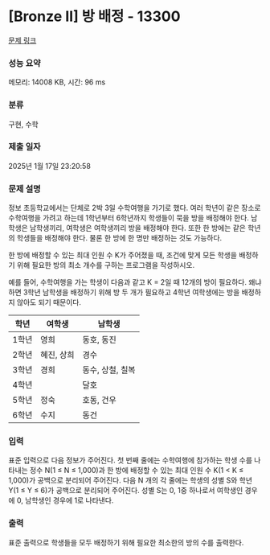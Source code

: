 # [Bronze II] 방 배정 - 13300 

[문제 링크](https://www.acmicpc.net/problem/13300) 

### 성능 요약

메모리: 14008 KB, 시간: 96 ms

### 분류

구현, 수학

### 제출 일자

2025년 1월 17일 23:20:58

### 문제 설명

<p>정보 초등학교에서는 단체로 2박 3일 수학여행을 가기로 했다. 여러 학년이 같은 장소로 수학여행을 가려고 하는데 1학년부터 6학년까지 학생들이 묵을 방을 배정해야 한다. 남학생은 남학생끼리, 여학생은 여학생끼리 방을 배정해야 한다. 또한 한 방에는 같은 학년의 학생들을 배정해야 한다. 물론 한 방에 한 명만 배정하는 것도 가능하다.</p>

<p>한 방에 배정할 수 있는 최대 인원 수 K가 주어졌을 때, 조건에 맞게 모든 학생을 배정하기 위해 필요한 방의 최소 개수를 구하는 프로그램을 작성하시오.</p>

<p>예를 들어, 수학여행을 가는 학생이 다음과 같고 K = 2일 때 12개의 방이 필요하다. 왜냐하면 3학년 남학생을 배정하기 위해 방 두 개가 필요하고 4학년 여학생에는 방을 배정하지 않아도 되기 때문이다.</p>

<table class="table table-bordered table-center-30">
	<thead>
		<tr>
			<th>학년</th>
			<th>여학생</th>
			<th>남학생</th>
		</tr>
	</thead>
	<tbody>
		<tr>
			<td>1학년</td>
			<td>영희</td>
			<td>동호, 동진</td>
		</tr>
		<tr>
			<td>2학년</td>
			<td>혜진, 상희</td>
			<td>경수</td>
		</tr>
		<tr>
			<td>3학년</td>
			<td>경희</td>
			<td>동수, 상철, 칠복</td>
		</tr>
		<tr>
			<td>4학년</td>
			<td> </td>
			<td>달호</td>
		</tr>
		<tr>
			<td>5학년</td>
			<td>정숙</td>
			<td>호동, 건우</td>
		</tr>
		<tr>
			<td>6학년</td>
			<td>수지</td>
			<td>동건</td>
		</tr>
	</tbody>
</table>

### 입력 

 <p>표준 입력으로 다음 정보가 주어진다. 첫 번째 줄에는 수학여행에 참가하는 학생 수를 나타내는 정수 N(1 ≤ N ≤ 1,000)과 한 방에 배정할 수 있는 최대 인원 수 K(1 < K ≤ 1,000)가 공백으로 분리되어 주어진다. 다음 N 개의 각 줄에는 학생의 성별 S와 학년 Y(1 ≤ Y ≤ 6)가 공백으로 분리되어 주어진다. 성별 S는 0, 1중 하나로서 여학생인 경우에 0, 남학생인 경우에 1로 나타낸다. </p>

### 출력 

 <p>표준 출력으로 학생들을 모두 배정하기 위해 필요한 최소한의 방의 수를 출력한다.</p>


